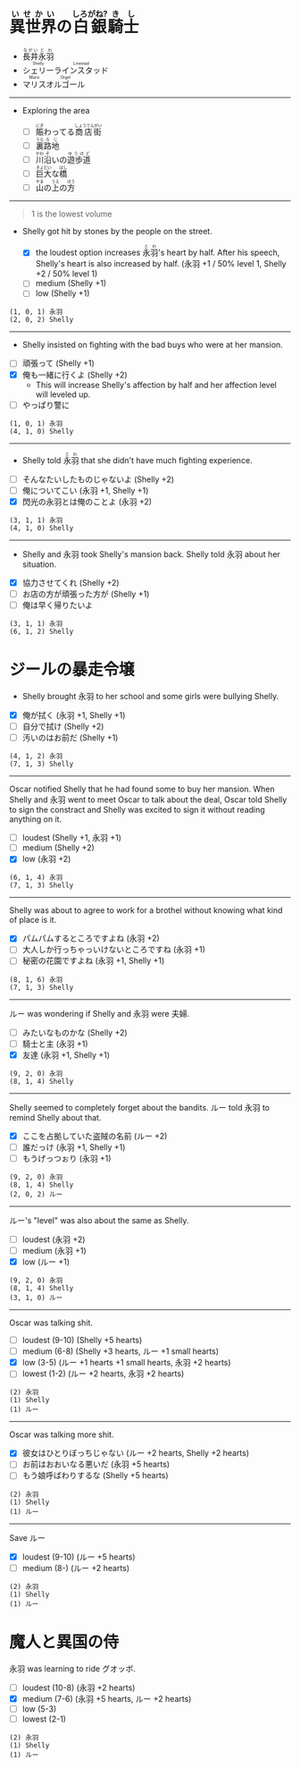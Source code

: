 # <ruby>異世界<rt>いせかい</rt>の<rt></rt>白銀<rt>しろがね?</rt>騎士<rt>きし</rt></ruby>

- <ruby>長井<rt>ながい</rt>永羽<rt>とわ</rt></ruby>
- <ruby>シェリー<rt>Shelly</rt>ラインスタッド<rt>Linestad</rt></ruby>
- <ruby>マリス<rt>Maris</rt>オルゴール<rt>Orgel</rt></ruby>

---

- Exploring the area

    - [ ] <ruby>賑<rt>にぎ</rt>わってる<rt></rt>商店街<rt>しょうてんがい</rt></ruby>
    - [ ] <ruby>裏<rt>うら</rt>路地<rt>ろじ</rt></ruby>
    - [ ] <ruby>川<rt>かわ</rt>沿<rt>ぞ</rt>いの<rt></rt>遊歩道<rt>ゆうほど</rt></ruby>
    - [ ] <ruby>巨大<rt>きょだい</rt>な<rt></rt>橋<rt>はし</rt></ruby>
    - [ ] <ruby>山<rt>やま</rt>の<rt></rt>上<rt>うえ</rt>の<rt></rt>方<rt>ほう</rt></ruby>

---

> 1 is the lowest volume

- Shelly got hit by stones by the people on the street.

    - [x] the loudest option increases <ruby>永羽<rt>とわ</rt></ruby>'s heart by half. After his speech, Shelly's heart is also increased by half. (永羽 +1 / 50% level 1, Shelly +2 / 50% level 1)
    - [ ] medium (Shelly +1)
    - [ ] low (Shelly +1)

```
(1, 0, 1) 永羽
(2, 0, 2) Shelly
```

---

- Shelly insisted on fighting with the bad buys who were at her mansion.

- [ ] 頑張って (Shelly +1)
- [x] 俺も一緒に行くよ (Shelly +2)
    - This will increase Shelly's affection by half and her affection level will leveled up.
- [ ] やっぱり警に

```
(1, 0, 1) 永羽
(4, 1, 0) Shelly
```

---

- Shelly told <ruby>永羽<rt>とわ</rt></ruby> that she didn't have much fighting experience.

- [ ] そんなたいしたものじゃないよ (Shelly +2)
- [ ] 俺についてこい (永羽 +1, Shelly +1)
- [x] 閃光の永羽とは俺のことよ (永羽 +2)

```
(3, 1, 1) 永羽
(4, 1, 0) Shelly
```

---

- Shelly and 永羽 took Shelly's mansion back. Shelly told 永羽 about her situation.

- [x] 協力させてくれ (Shelly +2)
- [ ] お店の方が頑張った方が (Shelly +1)
- [ ] 俺は早く帰りたいよ

```
(3, 1, 1) 永羽
(6, 1, 2) Shelly
```

# ジールの暴走令壌

- Shelly brought 永羽 to her school and some girls were bullying Shelly.

- [x] 俺が拭く (永羽 +1, Shelly +1)
- [ ] 自分で拭け (Shelly +2)
- [ ] 汚いのはお前だ (Shelly +1)

```
(4, 1, 2) 永羽
(7, 1, 3) Shelly
```

---

Oscar notified Shelly that he had found some to buy her mansion. When Shelly and 永羽 went to meet Oscar to talk about the deal, Oscar told Shelly to sign the constract and Shelly was excited to sign it without reading anything on it.

- [ ] loudest (Shelly +1, 永羽 +1)
- [ ] medium (Shelly +2)
- [x] low (永羽 +2)

```
(6, 1, 4) 永羽
(7, 1, 3) Shelly
```

---

Shelly was about to agree to work for a brothel without knowing what kind of place is it.

- [x] パムパムするところですよね (永羽 +2)
- [ ] 大人しか行っちゃっいけないところですね (永羽 +1)
- [ ] 秘密の花園ですよね (永羽 +1, Shelly +1)

```
(8, 1, 6) 永羽
(7, 1, 3) Shelly
```

---

ルー was wondering if Shelly and 永羽 were 夫婦.

- [ ] みたいなものかな (Shelly +2)
- [ ] 騎士と主 (永羽 +1)
- [x] 友達 (永羽 +1, Shelly +1)

```
(9, 2, 0) 永羽
(8, 1, 4) Shelly
```

---

Shelly seemed to completely forget about the bandits. ルー told 永羽 to remind Shelly about that.

- [x] ここを占拠していた盗賊の名前 (ルー +2)
- [ ] 誰だっけ (永羽 +1, Shelly +1)
- [ ] もうげっつぉり (永羽 +1)

```
(9, 2, 0) 永羽
(8, 1, 4) Shelly
(2, 0, 2) ルー
```

---

ルー's "level" was also about the same as Shelly.

- [ ] loudest (永羽 +2)
- [ ] medium (永羽 +1)
- [x] low (ルー +1)

```
(9, 2, 0) 永羽
(8, 1, 4) Shelly
(3, 1, 0) ルー
```

---

Oscar was talking shit.

- [ ] loudest (9-10) (Shelly +5 hearts)
- [ ] medium (6-8) (Shelly +3 hearts, ルー +1 small hearts)
- [x] low (3-5) (ルー +1 hearts +1 small hearts, 永羽 +2 hearts)
- [ ] lowest (1-2) (ルー +2 hearts, 永羽 +2 hearts)

```
(2) 永羽
(1) Shelly
(1) ルー
```

---

Oscar was talking more shit.

- [x] 彼女はひとりぼっちじゃない (ルー +2 hearts, Shelly +2 hearts)
- [ ] お前はおおいなる悪いだ (永羽 +5 hearts)
- [ ] もう娘呼ばわりするな (Shelly +5 hearts)

```
(2) 永羽
(1) Shelly
(1) ルー
```

---

Save ルー

- [x] loudest (9-10) (ルー +5 hearts)
- [ ] medium (8-) (ルー +2 hearts)

```
(2) 永羽
(1) Shelly
(1) ルー
```

# 魔人と異国の侍

永羽 was learning to ride グオッポ.

- [ ] loudest (10-8) (永羽 +2 hearts)
- [x] medium (7-6) (永羽 +5 hearts, ルー +2 hearts)
- [ ] low (5-3)
- [ ] lowest (2-1)

```
(2) 永羽
(1) Shelly
(1) ルー
```
